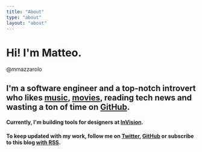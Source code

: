 ```yaml
---
title: "About"
type: "about"
layout: "about"
---
```


# Hi! I'm Matteo.

@mmazzarolo

## I'm a software engineer and a top-notch introvert who likes [music](/reviews/), [movies](/reviews/), reading tech news and wasting a ton of time on [GitHub](https://github.com/mmazzarolo).

#### Currently, I'm building tools for designers at [InVision](https://www.invisionapp.com/).

#### To keep updated with my work, follow me on [Twitter](https://twitter.com/mazzarolomatteo), [GitHub](https://github.com/mmazzarolo) or subscribe to this blog [with RSS](/blog/index.xml).

